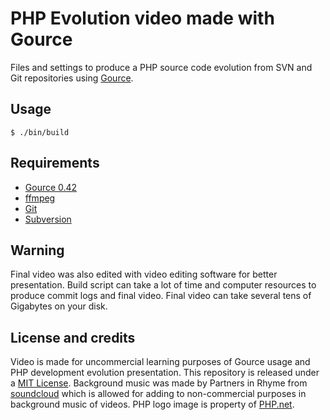 # PHP Evolution video made with Gource

Files and settings to produce a PHP source code evolution from SVN and Git repositories using [Gource](https://code.google.com/p/gource/).

## Usage

```
$ ./bin/build
```

## Requirements

* [Gource 0.42](https://code.google.com/p/gource/)
* [ffmpeg](https://www.ffmpeg.org/)
* [Git](http://git-scm.com/)
* [Subversion](https://subversion.apache.org/)

## Warning

Final video was also edited with video editing software for better presentation. Build script can take a lot of time and computer
resources to produce commit logs and final video. Final video can take several tens of Gigabytes on your disk.

## License and credits

Video is made for uncommercial learning purposes of Gource usage and PHP development evolution presentation.
This repository is released under a [MIT License](LICENSE). Background music was made by Partners in Rhyme from
[soundcloud](https://soundcloud.com/partnersinrhyme/galactic-flyby) which is allowed for adding to non-commercial
purposes in background music of videos.
PHP logo image is property of [PHP.net](http://php.net/copyright.php).

